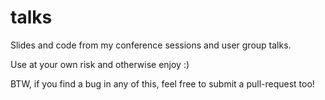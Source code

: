 # talks
Slides and code from my conference sessions and user group talks.

Use at your own risk and otherwise enjoy :)

BTW, if you find a bug in any of this, feel free to submit a pull-request too!
